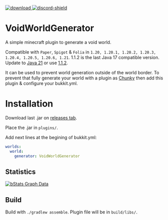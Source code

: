 [download]: https://img.shields.io/github/downloads/HydrolienF/VoidWorldGenerator/total
[downloadLink]: https://hangar.papermc.io/Hydrolien/VoidWorldGenerator
[discord-shield]: https://img.shields.io/discord/728592434577014825?label=discord
[discord-invite]: https://discord.gg/RPNbtRSFqG

[ ![download][] ][downloadLink]
[ ![discord-shield][] ][discord-invite]

# VoidWorldGenerator
A simple minecraft plugin to generate a void world.

Compatible with `Paper`, `Spigot` & `Folia` in `1.20, 1.20.1, 1.20.2, 1.20.3, 1.20.4, 1.20.5, 1.20.6, 1.21`.
1.1.2 is the last Java 17 compatible version. Update to [Java 21](https://adoptium.net/temurin/releases/?version=21) or use [1.1.2](https://github.com/HydrolienF/VoidWorldGenerator/releases/tag/1.1.2).

It can be used to prevent world generation outside of the world border.
To prevent that fully generate your world with a plugin as [Chunky](https://www.spigotmc.org/resources/chunky.81534/) then add this plugin & configure your bukkit.yml.

# Installation
Download last .jar on [releases tab](https://github.com/HydrolienF/VoidWorldGenerator/releases).

Place the .jar in `plugins/`.

Add next lines at the begining of bukkit.yml:
```yml
worlds:
  world:
    generator: VoidWorldGenerator
```

## Statistics
[![bStats Graph Data](https://bstats.org/signatures/bukkit/VoidWorldGenerator.svg)](https://bstats.org/plugin/bukkit/VoidWorldGenerator/20171)

## Build

Build with `./gradlew assemble`. Plugin file will be in `build/libs/`.
